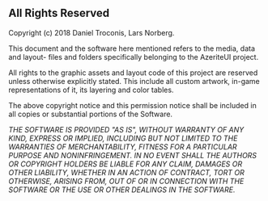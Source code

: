 ## All Rights Reserved

Copyright (c) 2018 Daniel Troconis, Lars Norberg. 

This document and the software here mentioned refers to the media, data and layout- files and folders specifically belonging to the AzeriteUI project. 

All rights to the graphic assets and layout code of this project are reserved unless otherwise explicitly stated. This include all custom artwork, in-game representations of it, its layering and  color tables. 

The above copyright notice and this permission notice shall be included in all copies or substantial portions of the Software.

*THE SOFTWARE IS PROVIDED "AS IS", WITHOUT WARRANTY OF ANY KIND, EXPRESS OR IMPLIED, INCLUDING BUT NOT LIMITED TO THE WARRANTIES OF MERCHANTABILITY, FITNESS FOR A PARTICULAR PURPOSE AND NONINFRINGEMENT. IN NO EVENT SHALL THE AUTHORS OR COPYRIGHT HOLDERS BE LIABLE FOR ANY CLAIM, DAMAGES OR OTHER LIABILITY, WHETHER IN AN ACTION OF CONTRACT, TORT OR OTHERWISE, ARISING FROM, OUT OF OR IN CONNECTION WITH THE SOFTWARE OR THE USE OR OTHER DEALINGS IN THE SOFTWARE.*
